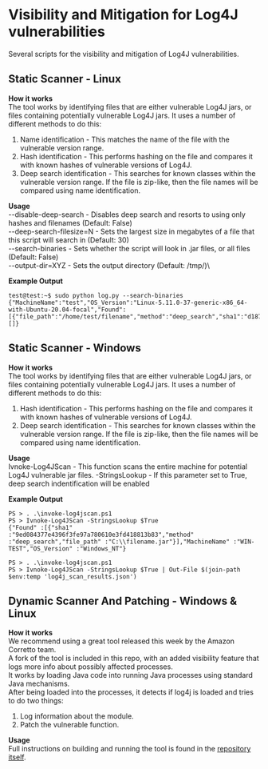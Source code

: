 # Visibility and Mitigation for Log4J vulnerabilities
Several scripts for the visibility and mitigation of Log4J vulnerabilities.
## Static Scanner - Linux
**How it works**\
The tool works by identifying files that are either vulnerable Log4J jars, or files containing potentially vulnerable Log4J jars. It uses a number of different methods to do this:
1. Name identification - This matches the name of the file with the vulnerable version range.
2. Hash identification - This performs hashing on the file and compares it with known hashes of vulnerable versions of Log4J.
3. Deep search identification - This searches for known classes within the vulnerable version range. If the file is zip-like, then the file names will be compared using name identification.

**Usage**\
--disable-deep-search - Disables deep search and resorts to using only hashes and filenames (Default: False)\
--deep-search-filesize=N - Sets the largest size in megabytes of a file that this script will search in (Default: 30)\
--search-binaries - Sets whether the script will look in .jar files, or all files (Default: False)\
--output-dir=XYZ - Sets the output directory (Default: /tmp/)\

**Example Output**
```
test@test:~$ sudo python log.py --search-binaries
{"MachineName":"test","OS_Version":"Linux-5.11.0-37-generic-x86_64-with-Ubuntu-20.04-focal","Found":[{"file_path":"/home/test/filename","method":"deep_search","sha1":"d1879ffaf40d4fa77d2dafb0163f91fefacefa06"}],"Errors":[]}
```

## Static Scanner - Windows
**How it works**\
The tool works by identifying files that are either vulnerable Log4J jars, or files containing potentially vulnerable Log4J jars. It uses a number of different methods to do this:
1. Hash identification - This performs hashing on the file and compares it with known hashes of vulnerable versions of Log4J.
2. Deep search identification - This searches for known classes within the vulnerable version range. If the file is zip-like, then the file names will be compared using name identification.

**Usage**\
Ivnoke-Log4JScan - This function scans the entire machine for potential Log4J vulnerable jar files.
-StringsLookup - If this parameter set to True, deep search indentification will be enabled

**Example Output**
```
PS > . .\invoke-log4jscan.ps1
PS > Ivnoke-Log4JScan -StringsLookup $True
{"Found" :[{"sha1" :"9ed084377e4396f3fe97a780610e3fd418813b83","method" :"deep_search","file_path" :"C:\\filename.jar"}],"MachineName" :"WIN-TEST","OS_Version" :"Windows_NT"}
```

```
PS > . .\invoke-log4jscan.ps1
PS > Ivnoke-Log4JScan -StringsLookup $True | Out-File $(join-path $env:temp 'log4j_scan_results.json')
```

## Dynamic Scanner And Patching - Windows & Linux
**How it works**  
We recommend using a great tool released this week by the Amazon Corretto team.  
A fork of the tool is included in this repo, with an added visibility feature that logs more info about possibly affected processes.  
It works by loading Java code into running Java processes using standard Java mechanisms.  
After being loaded into the processes, it detects if log4j is loaded and tries to do two things:
1. Log information about the module.  
2. Patch the vulnerable function.  
  
**Usage**  
Full instructions on building and running the tool is found in the [repository itself](https://github.com/SentineLabs/hotpatch-for-apache-log4j2).  




